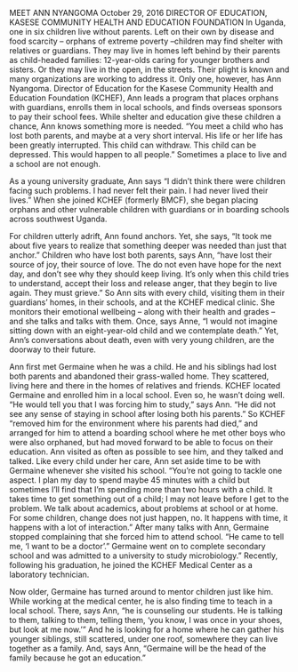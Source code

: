 MEET ANN NYANGOMA
October 29, 2016
DIRECTOR OF EDUCATION, KASESE COMMUNITY HEALTH AND EDUCATION FOUNDATION
In Uganda, one in six children live without parents. Left on their own by disease and food scarcity – orphans of extreme poverty –children may find shelter with relatives or guardians. They may live in homes left behind by their parents as child-headed families: 12-year-olds caring for younger brothers and sisters. Or they may live in the open, in the streets. Their plight is known and many organizations are working to address it. Only one, however, has Ann Nyangoma. Director of Education for the Kasese Community Health and Education Foundation (KCHEF), Ann leads a program that places orphans with guardians, enrolls them in local schools, and finds overseas sponsors to pay their school fees. While shelter and education give these children a chance, Ann knows something more is needed. “You meet a child who has lost both parents, and maybe at a very short interval. His life or her life has been greatly interrupted. This child can withdraw. This child can be depressed. This would happen to all people.” Sometimes a place to live and a school are not enough.

As a young university graduate, Ann says “I didn’t think there were children facing such problems. I had never felt their pain. I had never lived their lives.” When she joined KCHEF (formerly BMCF), she began placing orphans and other vulnerable children with guardians or in boarding schools across southwest Uganda.

For children utterly adrift, Ann found anchors. Yet, she says, “It took me about five years to realize that something deeper was needed than just that anchor.” Children who have lost both parents, says Ann, “have lost their source of joy, their source of love. The do not even have hope for the next day, and don’t see why they should keep living. It’s only when this child tries to understand, accept their loss and release anger, that they begin to live again. They must grieve.” So Ann sits with every child, visiting them in their guardians’ homes, in their schools, and at the KCHEF medical clinic. She monitors their emotional wellbeing – along with their health and grades – and she talks and talks with them. Once, says Anne, “I would not imagine sitting down with an eight-year-old child and we contemplate death.” Yet, Ann’s conversations about death, even with very young children, are the doorway to their future.

Ann first met Germaine when he was a child. He and his siblings had lost both parents and abandoned their grass-walled home. They scattered, living here and there in the homes of relatives and friends. KCHEF located Germaine and enrolled him in a local school. Even so, he wasn’t doing well. “He would tell you that I was forcing him to study,” says Ann. “He did not see any sense of staying in school after losing both his parents.” So KCHEF “removed him for the environment where his parents had died,” and arranged for him to attend a boarding school where he met other boys who were also orphaned, but had moved forward to be able to focus on their education. Ann visited as often as possible to see him, and they talked and talked. Like every child under her care, Ann set aside time to be with Germaine whenever she visited his school. “You’re not going to tackle one aspect. I plan my day to spend maybe 45 minutes with a child but sometimes I’ll find that I’m spending more than two hours with a child. It takes time to get something out of a child; I may not leave before I get to the problem. We talk about academics, about problems at school or at home. For some children, change does not just happen, no. It happens with time, it happens with a lot of interaction.” After many talks with Ann, Germaine stopped complaining that she forced him to attend school. “He came to tell me, ‘I want to be a doctor’.” Germaine went on to complete secondary school and was admitted to a university to study microbiology.” Recently, following his graduation, he joined the KCHEF Medical Center as a laboratory technician.

Now older, Germaine has turned around to mentor children just like him. While working at the medical center, he is also finding time to teach in a local school. There, says Ann, “he is counseling our students. He is talking to them, talking to them, telling them, ‘you know, I was once in your shoes, but look at me now.’” And he is looking for a home where he can gather his younger siblings, still scattered, under one roof, somewhere they can live together as a family. And, says Ann, “Germaine will be the head of the family because he got an education.”
